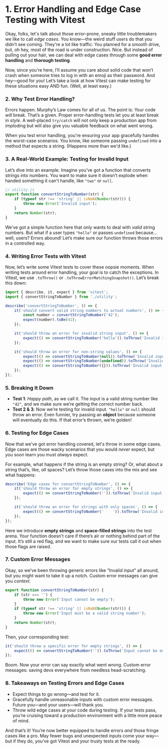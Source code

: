 # 1. Error Handling and Edge Case Testing with Vitest

Okay, folks, let's talk about those error-prone, sneaky little troublemakers we like to call _edge cases_. You know—the weird stuff users do that you didn’t see coming. They're a lot like traffic: You planned for a smooth drive, but, oh hey, most of the road is under construction. Nice. But instead of pulling out your hair, we can deal with edge cases through some **good error handling** and **thorough testing**.

Now, since you're here, I’ll assume you care about solid code that won’t crash when someone tries to log in with an emoji as their password. And hey—good for you! Let’s take a look at how Vitest can make testing for these situations easy AND fun. (Well, at least easy.)

### 2. Why Test Error Handling?

Errors happen. Murphy’s Law comes for all of us. The point is: Your code _will_ break. That’s a given. Proper error-handling tests let you at least break in _style_. A well-placed `try/catch` will not only keep a production app from imploding but will also give you valuable feedback on what went wrong.

When you test error handling, you're ensuring your app gracefully handles the worst-case scenarios. You know, like someone passing `undefined` into a method that expects a string. (Happens more than we'd like.)

### 3. A Real-World Example: Testing for Invalid Input

Let’s dive into an example. Imagine you’ve got a function that converts strings into numbers. You want to make sure it doesn’t explode when handed something it can't handle, like `"two"` or `null`.

```js
// utility.js
export function convertStringToNumber(str) {
	if (typeof str !== 'string' || isNaN(Number(str))) {
		throw new Error('Invalid input');
	}
	return Number(str);
}
```

We’ve got a simple function here that only wants to deal with _valid_ string numbers. But what if a user types `"hello"` or passes `undefined` because… well, users? Errors abound! Let’s make sure our function throws those errors in a controlled way.

### 4. Writing Error Tests with Vitest

Now, let’s write some Vitest tests to cover these oopsie moments. When writing tests around error handling, your goal is to catch the exceptions. In Vitest, we use `.toThrow()` or `.toThrowErrorMatchingSnapshot()`. Let’s break this down:

```js
import { describe, it, expect } from 'vitest';
import { convertStringToNumber } from './utility';

describe('convertStringToNumber', () => {
	it('should convert valid string numbers to actual numbers', () => {
		const number = convertStringToNumber('42');
		expect(number).toBe(42);
	});

	it('should throw an error for invalid string input', () => {
		expect(() => convertStringToNumber('hello')).toThrow('Invalid input');
	});

	it('should throw an error for non-string values', () => {
		expect(() => convertStringToNumber(null)).toThrow('Invalid input');
		expect(() => convertStringToNumber(undefined)).toThrow('Invalid input');
		expect(() => convertStringToNumber({})).toThrow('Invalid input');
	});
});
```

### 5. Breaking It Down

- **Test 1**: _Happy path_, as we call it. The input is a valid string number like `"42"`, and we make sure we’re getting the correct number back.
- **Test 2 & 3**: Now we’re testing for invalid input. `"hello"` or `null` should throw an error. Even funnier, try passing an **object** because someone will eventually do this. If that error’s thrown, we’re golden!

### 6. Testing for Edge Cases

Now that we’ve got error handling covered, let's throw in some edge cases. Edge cases are those wacky scenarios that you would _never_ expect, but you soon learn you must _always_ expect.

For example, what happens if the string is an empty string? Or, what about a string that’s, like, _all_ spaces? Let’s throw those cases into the mix and see what happens:

```js
describe('Edge cases for convertStringToNumber', () => {
	it('should throw an error for empty strings', () => {
		expect(() => convertStringToNumber('')).toThrow('Invalid input');
	});

	it('should throw an error for strings with only spaces', () => {
		expect(() => convertStringToNumber('    ')).toThrow('Invalid input');
	});
});
```

Here we introduce **empty strings** and **space-filled strings** into the test arena. Your function doesn’t care if there’s air or nothing behind part of the input. It’s still a red flag, and we want to make sure our tests call it out when those flags are raised.

### 7. Custom Error Messages

Okay, so we’ve been throwing generic errors like “Invalid input” all around, but you might want to take it up a notch. Custom error messages can give you _context_.

```js
export function convertStringToNumber(str) {
	if (str === '') {
		throw new Error('Input cannot be empty');
	}
	if (typeof str !== 'string' || isNaN(Number(str))) {
		throw new Error('Input must be a valid string number');
	}
	return Number(str);
}
```

Then, your corresponding test:

```js
it('should throw a specific error for empty strings', () => {
	expect(() => convertStringToNumber('')).toThrow('Input cannot be empty');
});
```

Boom. Now your error can say exactly what went wrong. Custom error messages: saving devs everywhere from needless head-scratching.

### 8. Takeaways on Testing Errors and Edge Cases

- Expect things to go wrong—and test for it.
- Gracefully handle unreasonable inputs with custom error messages. Future you—and your users—will thank you.
- Throw wild edge cases at your code during testing. If your tests pass, you’re cruising toward a production environment with a little more peace of mind.

And that’s it! You’re now better equipped to handle errors _and_ those fringe cases like a pro. May fewer bugs and unexpected inputs come your way—but if they do, you’ve got Vitest and your trusty tests at the ready.
